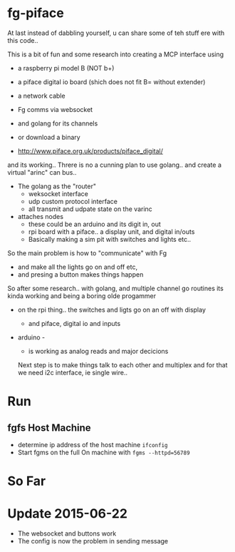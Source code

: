 fg-piface
=========

At last instead of dabbling yourself, u can share some of teh stuff ere with this code..

This is a bit of fun and some research into creating a MCP interface using
- a raspberry pi model B (NOT b+)
- a piface digital io board (shich does not fit B= without extender)
- a network cable
- Fg comms via websocket
- and golang for its channels
- or download a binary

- http://www.piface.org.uk/products/piface_digital/

and its working..
Threre is no a cunning plan to use golang..
and create a virtual "arinc" can bus..
- The golang as the "router"
  - weksocket interface
  - udp custom protocol interface
  - all transmit and udpate state on the varinc
- attaches nodes
  - these could be an arduino and its digit in, out
  - rpi board with a piface.. a display unit, and digital in/outs
  - Basically making a sim pit with switches and lights etc..
  
So the main problem is how to "communicate" with Fg
- and make all the lights go on and off etc,
- and presing a button makes things happen

So after some research..
with golang, and multiple channel go routines
its kinda working and being a boring olde progammer
- on the rpi thing.. the switches and ligts go on an off with display
  - and piface, digital io and inputs
- arduino -
  - is working as analog reads and major decicions
  
  Next step is to make things talk to each other and multiplex
  and for that we need i2c interface, ie single wire..
  
  


Run
==============

fgfs Host Machine
--------------------
- determine ip address of the host machine
  ```ifconfig```
- Start fgms on the full On machine with
  ```fgms --httpd=56789```




So Far
=============================



# Update 2015-06-22
- The websocket and buttons work
- The config is now the problem in sending message




